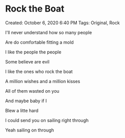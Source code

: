 # Rock the Boat

Created: October 6, 2020 6:40 PM
Tags: Original, Rock

I'll never understand how so many people

Are do comfortable fitting a mold

I like the people the people

Some believe are evil

I like the ones who rock the boat

A million wishes and a million kisses

All of them wasted on you

And maybe baby if I

Blew a litte hard

I could send you on sailing right through

Yeah sailing on through